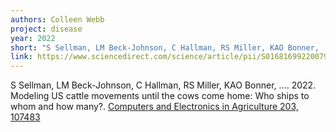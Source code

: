 ```yaml
---
authors: Colleen Webb
project: disease
year: 2022
short: "S Sellman, LM Beck-Johnson, C Hallman, RS Miller, KAO Bonner, ..., 2022. Modeling US cattle movements until the cows come home: Who ships to whom and how many?. Computers and Electronics in Agriculture."
link: https://www.sciencedirect.com/science/article/pii/S0168169922007918
---
```

S Sellman, LM Beck-Johnson, C Hallman, RS Miller, KAO Bonner, .... 2022. Modeling US cattle movements until the cows come home: Who ships to whom and how many?. [Computers and Electronics in Agriculture 203, 107483](https://www.sciencedirect.com/science/article/pii/S0168169922007918)

